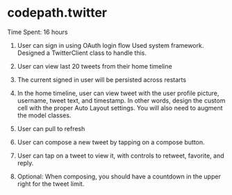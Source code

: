 codepath.twitter
================

Time Spent: 16 hours

1. User can sign in using OAuth login flow
   Used system framework. Designed a TwitterClient class to handle this. 

2. User can view last 20 tweets from their home timeline
   
3. The current signed in user will be persisted across restarts
 
4. In the home timeline, user can view tweet with the user profile picture, username, tweet text, and timestamp. 
    In other words, 
      design the custom cell with the proper Auto Layout settings. 
      You will also need to augment the model classes.
6. User can pull to refresh
7. User can compose a new tweet by tapping on a compose button.
8. User can tap on a tweet to view it, with controls to retweet, favorite, and reply.
9. Optional: When composing, you should have a countdown in the upper right for the tweet limit.
